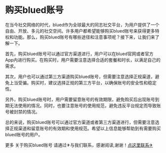 # 购买blued账号

在当今社交网络的时代，blued作为全球最大的同志社交平台，为用户提供了一个自由、开放、多元的社交空间。许多用户都希望能够购买blued账号来获得更多特权和功能。那么，购买blued账号有哪些途径和注意事项呢？接下来，让我们来了解一下。

首先，购买blued账号可以通过官方渠道进行，用户可以在blued官网或者官方App内进行购买。在购买时，用户需要注意选择合适的套餐和时长，以满足自己的需求。

其次，用户也可以通过第三方渠道购买blued账号，但需要注意选择正规渠道，避免上当受骗。购买时，建议选择正规的第三方平台，以确保账号的安全性和稳定性。

另外，购买blued账号时，用户需要留意账号的有效期限，避免购买后出现账号到期无法使用的情况。同时，也要注意账号的使用规范，避免违反平台规定而导致账号被封禁的情况。

总的来说，购买blued账号可以通过官方渠道或者第三方渠道进行，但需要注意选择正规渠道和留意账号的有效期和使用规范。希望以上信息能够帮助到有需要购买blued账号的用户。

更多 关于购买blued账号 请通过✈与我们联系，感谢阅读,谢谢！[点这里联系✈](https://lm.k02.cc)